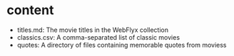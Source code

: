 # content

* titles.md: The movie titles in the WebFlyx collection
* classics.csv: A comma-separated list of classic movies
* quotes: A directory of files containing memorable quotes from moviess
